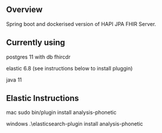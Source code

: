 
## Overview

Spring boot and dockerised version of HAPI JPA FHIR Server.

## Currently using 

postgres 11 with db fhircdr

elastic 6.8 (see instructions below to install pluggin)

java 11


## Elastic Instructions

mac
sudo bin/plugin install analysis-phonetic

windows 
.\elasticsearch-plugin install analysis-phonetic




